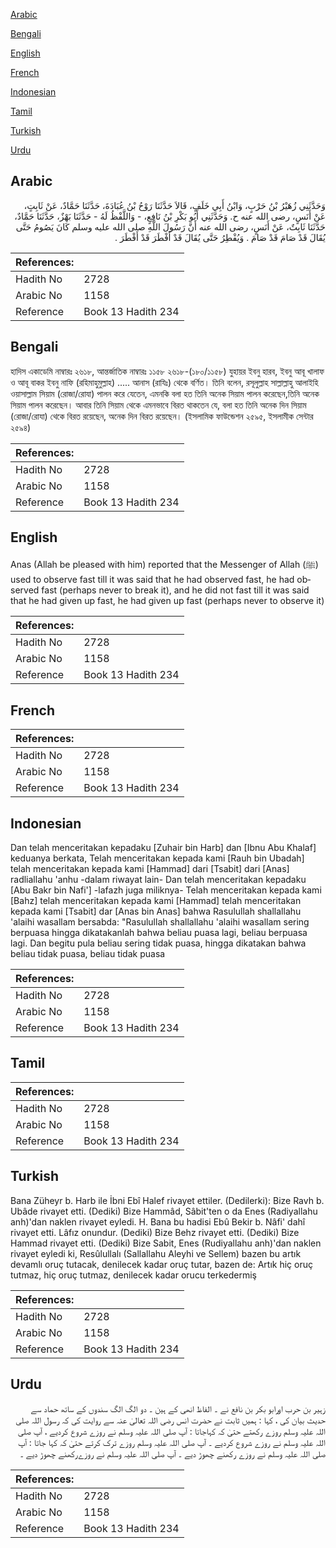 [Arabic](#arabic)

[Bengali](#bengali)

[English](#english)

[French](#french)

[Indonesian](#indonesian)

[Tamil](#tamil)

[Turkish](#turkish)

[Urdu](#urdu)

## Arabic


<div dir="rtl" lang="ar" style={{fontSize:'larger',backgroundColor:'#f8f9fa',padding:20}}>
وَحَدَّثَنِي زُهَيْرُ بْنُ حَرْبٍ، وَابْنُ أَبِي خَلَفٍ، قَالاَ حَدَّثَنَا رَوْحُ بْنُ عُبَادَةَ، حَدَّثَنَا حَمَّادٌ، عَنْ ثَابِتٍ، عَنْ أَنَسٍ، رضى الله عنه ح. وَحَدَّثَنِي أَبُو بَكْرِ بْنُ نَافِعٍ، - وَاللَّفْظُ لَهُ - حَدَّثَنَا بَهْزٌ، حَدَّثَنَا حَمَّادٌ، حَدَّثَنَا ثَابِتٌ، عَنْ أَنَسٍ، رضى الله عنه أَنَّ رَسُولَ اللَّهِ صلى الله عليه وسلم كَانَ يَصُومُ حَتَّى يُقَالَ قَدْ صَامَ قَدْ صَامَ ‏.‏ وَيُفْطِرُ حَتَّى يُقَالَ قَدْ أَفْطَرَ قَدْ أَفْطَرَ ‏.‏
</div>
<div style={{backgroundColor:'#f8f9fa',padding:20, marginBottom: 10}}><table> <thead> <tr> <th>References:</th> <th></th> </tr> </thead> <tbody><tr><td>Hadith No</td><td>2728</td></tr><tr><td>Arabic No</td><td>1158</td></tr><tr><td>Reference</td><td>Book 13 Hadith 234</td></tr></tbody></table></div>

## Bengali


<div dir="ltr" lang="bn" style={{fontSize:'larger',backgroundColor:'#f8f9fa',padding:20}}>
হাদিস একাডেমি নাম্বারঃ ২৬১৮, আন্তর্জাতিক নাম্বারঃ ১১৫৮ ২৬১৮-(১৮০/১১৫৮) যুহায়র ইবনু হারব, ইবনু আবূ খালাফ ও আবূ বাকর ইবনু নাফি (রহিমাহুমুল্লাহ) ..... আনাস (রাযিঃ) থেকে বর্ণিত। তিনি বলেন, রসূলুল্লাহ সাল্লাল্লাহু আলাইহি ওয়াসাল্লাম সিয়াম (রোজা/রোযা) পালন করে যেতেন, এমনকি বলা হত তিনি অনেক সিয়াম পালন করেছেন,তিনি অনেক সিয়াম পালন করেছেন। আবার তিনি সিয়াম থেকে এমনভাবে বিরত থাকতেন যে, বলা হত তিনি অনেক দিন সিয়াম (রোজা/রোযা) থেকে বিরত রয়েছেন, অনেক দিন বিরত রয়েছেন। (ইসলামিক ফাউন্ডেশন ২৫৯৫, ইসলামীক সেন্টার ২৫৯৪)
</div>
<div style={{backgroundColor:'#f8f9fa',padding:20, marginBottom: 10}}><table> <thead> <tr> <th>References:</th> <th></th> </tr> </thead> <tbody><tr><td>Hadith No</td><td>2728</td></tr><tr><td>Arabic No</td><td>1158</td></tr><tr><td>Reference</td><td>Book 13 Hadith 234</td></tr></tbody></table></div>

## English


<div dir="ltr" lang="en" style={{fontSize:'larger',backgroundColor:'#f8f9fa',padding:20}}>
Anas (Allah be pleased with him) reported that the Messenger of Allah (ﷺ) used to observe fast till it was said that he had observed fast, he had observed fast (perhaps never to break it), and he did not fast till it was said that he had given up fast, he had given up fast (perhaps never to observe it)
</div>
<div style={{backgroundColor:'#f8f9fa',padding:20, marginBottom: 10}}><table> <thead> <tr> <th>References:</th> <th></th> </tr> </thead> <tbody><tr><td>Hadith No</td><td>2728</td></tr><tr><td>Arabic No</td><td>1158</td></tr><tr><td>Reference</td><td>Book 13 Hadith 234</td></tr></tbody></table></div>

## French


<div dir="ltr" lang="fr" style={{fontSize:'larger',backgroundColor:'#f8f9fa',padding:20}}>

</div>
<div style={{backgroundColor:'#f8f9fa',padding:20, marginBottom: 10}}><table> <thead> <tr> <th>References:</th> <th></th> </tr> </thead> <tbody><tr><td>Hadith No</td><td>2728</td></tr><tr><td>Arabic No</td><td>1158</td></tr><tr><td>Reference</td><td>Book 13 Hadith 234</td></tr></tbody></table></div>

## Indonesian


<div dir="ltr" lang="id" style={{fontSize:'larger',backgroundColor:'#f8f9fa',padding:20}}>
Dan telah menceritakan kepadaku [Zuhair bin Harb] dan [Ibnu Abu Khalaf] keduanya berkata, Telah menceritakan kepada kami [Rauh bin Ubadah] telah menceritakan kepada kami [Hammad] dari [Tsabit] dari [Anas] radliallahu 'anhu -dalam riwayat lain- Dan telah menceritakan kepadaku [Abu Bakr bin Nafi'] -lafazh juga miliknya- Telah menceritakan kepada kami [Bahz] telah menceritakan kepada kami [Hammad] telah menceritakan kepada kami [Tsabit] dar [Anas bin Anas] bahwa Rasulullah shallallahu 'alaihi wasallam bersabda: "Rasulullah shallallahu 'alaihi wasallam sering berpuasa hingga dikatakanlah bahwa beliau puasa lagi, beliau berpuasa lagi. Dan begitu pula beliau sering tidak puasa, hingga dikatakan bahwa beliau tidak puasa, beliau tidak puasa
</div>
<div style={{backgroundColor:'#f8f9fa',padding:20, marginBottom: 10}}><table> <thead> <tr> <th>References:</th> <th></th> </tr> </thead> <tbody><tr><td>Hadith No</td><td>2728</td></tr><tr><td>Arabic No</td><td>1158</td></tr><tr><td>Reference</td><td>Book 13 Hadith 234</td></tr></tbody></table></div>

## Tamil


<div dir="ltr" lang="ta" style={{fontSize:'larger',backgroundColor:'#f8f9fa',padding:20}}>

</div>
<div style={{backgroundColor:'#f8f9fa',padding:20, marginBottom: 10}}><table> <thead> <tr> <th>References:</th> <th></th> </tr> </thead> <tbody><tr><td>Hadith No</td><td>2728</td></tr><tr><td>Arabic No</td><td>1158</td></tr><tr><td>Reference</td><td>Book 13 Hadith 234</td></tr></tbody></table></div>

## Turkish


<div dir="ltr" lang="tr" style={{fontSize:'larger',backgroundColor:'#f8f9fa',padding:20}}>
Bana Züheyr b. Harb ile İbni Ebî Halef rivayet ettiler. (Dedilerki): Bize Ravh b. Ubâde rivayet etti. (Dediki) Bize Hammâd, Sâbit'ten o da Enes (Radiyallahu anh)'dan naklen rivayet eyledi. H. Bana bu hadisi Ebû Bekir b. Nâfi' dahî rivayet etti. Lâfız onundur. (Dediki) Bize Behz rivayet etti. (Dediki) Bize Hammad rivayet etti. (Dediki) Bize Sabit, Enes (Rudiyallahu anh)'dan naklen rivayet eyledi ki, Resûlullalı (Sallallahu Aleyhi ve Sellem) bazen bu artık devamlı oruç tutacak, denilecek kadar oruç tutar, bazen de: Artık hiç oruç tutmaz, hiç oruç tutmaz, denilecek kadar orucu terkedermiş
</div>
<div style={{backgroundColor:'#f8f9fa',padding:20, marginBottom: 10}}><table> <thead> <tr> <th>References:</th> <th></th> </tr> </thead> <tbody><tr><td>Hadith No</td><td>2728</td></tr><tr><td>Arabic No</td><td>1158</td></tr><tr><td>Reference</td><td>Book 13 Hadith 234</td></tr></tbody></table></div>

## Urdu


<div dir="rtl" lang="ur" style={{fontSize:'larger',backgroundColor:'#f8f9fa',padding:20}}>
زہیر بن حرب اورابو بکر بن نافع نے ۔ الفاظ انھی کے ہین ۔ دو الگ الگ سندوں کے ساتھ حماد سے حدیث بیان کی ، کہا : ہمیں ثابت نے حضرت انس رضی اللہ تعالیٰ عنہ سے روایت کی کہ رسول اللہ صلی اللہ علیہ وسلم روزے رکھتے حتیٰ کہ کہاجاتا : آپ صلی اللہ علیہ وسلم نے روزے شروع کردیے ، آپ صلی اللہ علیہ وسلم نے روزے شروع کردیے ۔ آپ صلی اللہ علیہ وسلم روزے ترک کرتے حتیٰ کہ کہا جاتا : آپ صلی اللہ علیہ وسلم نے روزے رکھنے چھوڑ دیے ۔ آپ صلی اللہ علیہ وسلم نے روزےرکھنے چھوڑ دیے ۔
</div>
<div style={{backgroundColor:'#f8f9fa',padding:20, marginBottom: 10}}><table> <thead> <tr> <th>References:</th> <th></th> </tr> </thead> <tbody><tr><td>Hadith No</td><td>2728</td></tr><tr><td>Arabic No</td><td>1158</td></tr><tr><td>Reference</td><td>Book 13 Hadith 234</td></tr></tbody></table></div>